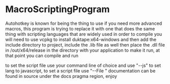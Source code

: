 # MacroScriptingProgram
Autohotkey is known for being the thing to use if you need more advanced macros, this program is trying to replace it with one that does the same thing with scripting languages that are widely used
in order to compile you will need to use vcpkg to install duktape:x64-windows and then add the include directory to project, include the .lib file as well then place
the .dll file in /out/x64/release in the directory with your application to make it run, at that point you can compile and run

to set the script file use your command line of choice and use "--js" to set lang to javascript, to set a script file use "--File <filename and path here>" documentation
can be found in source under the docs pragma region, enjoy
